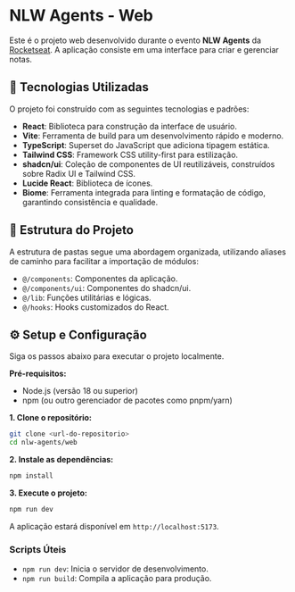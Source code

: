 # NLW Agents - Web

Este é o projeto web desenvolvido durante o evento **NLW Agents** da [Rocketseat](https://rocketseat.com.br). A aplicação consiste em uma interface para criar e gerenciar notas.

## 🚀 Tecnologias Utilizadas

O projeto foi construído com as seguintes tecnologias e padrões:

- **React**: Biblioteca para construção da interface de usuário.
- **Vite**: Ferramenta de build para um desenvolvimento rápido e moderno.
- **TypeScript**: Superset do JavaScript que adiciona tipagem estática.
- **Tailwind CSS**: Framework CSS utility-first para estilização.
- **shadcn/ui**: Coleção de componentes de UI reutilizáveis, construídos sobre Radix UI e Tailwind CSS.
- **Lucide React**: Biblioteca de ícones.
- **Biome**: Ferramenta integrada para linting e formatação de código, garantindo consistência e qualidade.

## 📂 Estrutura do Projeto

A estrutura de pastas segue uma abordagem organizada, utilizando aliases de caminho para facilitar a importação de módulos:

- `@/components`: Componentes da aplicação.
- `@/components/ui`: Componentes do shadcn/ui.
- `@/lib`: Funções utilitárias e lógicas.
- `@/hooks`: Hooks customizados do React.

## ⚙️ Setup e Configuração

Siga os passos abaixo para executar o projeto localmente.

**Pré-requisitos:**

- Node.js (versão 18 ou superior)
- npm (ou outro gerenciador de pacotes como pnpm/yarn)

**1. Clone o repositório:**

```bash
git clone <url-do-repositorio>
cd nlw-agents/web
```

**2. Instale as dependências:**

```bash
npm install
```

**3. Execute o projeto:**

```bash
npm run dev
```

A aplicação estará disponível em `http://localhost:5173`.

### Scripts Úteis

- `npm run dev`: Inicia o servidor de desenvolvimento.
- `npm run build`: Compila a aplicação para produção.
